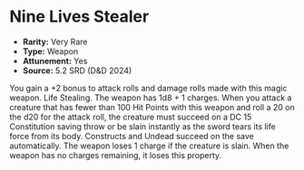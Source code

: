 # Nine Lives Stealer

- **Rarity:** Very Rare
- **Type:** Weapon
- **Attunement:** Yes
- **Source:** 5.2 SRD (D&D 2024)

You gain a +2 bonus to attack rolls and damage rolls made with this magic weapon. Life Stealing. The weapon has 1d8 + 1 charges. When you attack a creature that has fewer than 100 Hit Points with this weapon and roll a 20 on the d20 for the attack roll, the creature must succeed on a DC 15 Constitution saving throw or be slain instantly as the sword tears its life force from its body. Constructs and Undead succeed on the save automatically. The weapon loses 1 charge if the creature is slain. When the weapon has no charges remaining, it loses this property.
